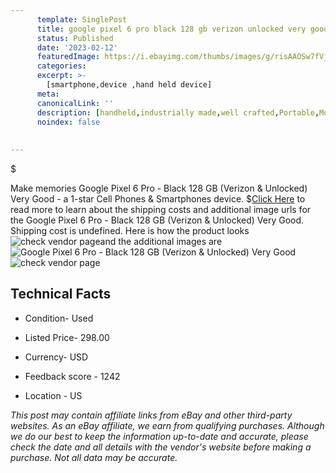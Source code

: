 ```yaml
---
      template: SinglePost
      title: google pixel 6 pro black 128 gb verizon unlocked very good
      status: Published
      date: '2023-02-12'
      featuredImage: https://i.ebayimg.com/thumbs/images/g/risAAOSw7fVj5ABP/s-l225.jpg
      categories: 
      excerpt: >-
        [smartphone,device ,hand held device]
      meta:
      canonicalLink: ''
      description: [handheld,industrially made,well crafted,Portable,Mobile,Compact,Convenient,Lightweight,Maneuverable,Man-portable,Miniature,Carriable,Hand-held,Light,Holdable,Transportable,Mobile device,Pocket-sized,On-the-go,Wireless,Cordless,Compact size,Convenient size, smartphone,device ,hand held device]
      noindex: false
      
        
---
```

$

Make memories Google Pixel 6 Pro - Black 128 GB (Verizon & Unlocked) Very Good - a 1-star Cell Phones & Smartphones device.
$[Click Here](https://www.ebay.com/itm/275674458179?hash=item402f7a6843%3Ag%3ArisAAOSw7fVj5ABP&mkevt=1&mkcid=1&mkrid=711-53200-19255-0&campid=%253CePNCampaignId%253E&customid=%253CreferenceId%253E&toolid=10049) to read more to learn about the shipping costs and additional image urls for the Google Pixel 6 Pro - Black 128 GB (Verizon & Unlocked) Very Good. Shipping cost is undefined. Here is how the product looks ![check vendor page](https://i.ebayimg.com/thumbs/images/g/risAAOSw7fVj5ABP/s-l225.jpg)and the additional images are![Google Pixel 6 Pro - Black 128 GB (Verizon & Unlocked) Very Good](https://i.ebayimg.com/images/g/risAAOSw7fVj5ABP/s-l1600.jpg)![check vendor page](https://origin-galleryplus.ebayimg.com/ws/web/275674458179_2_0_1/225x225.jpg,https://origin-galleryplus.ebayimg.com/ws/web/275674458179_3_0_1/225x225.jpg,https://origin-galleryplus.ebayimg.com/ws/web/275674458179_4_0_1/225x225.jpg,https://origin-galleryplus.ebayimg.com/ws/web/275674458179_5_0_1/225x225.jpg,https://origin-galleryplus.ebayimg.com/ws/web/275674458179_6_0_1/225x225.jpg,https://origin-galleryplus.ebayimg.com/ws/web/275674458179_7_0_1/225x225.jpg)



 ## Technical Facts 



     
      

 - Condition- Used 


      

 - Listed Price- 298.00 


      

 - Currency- USD 


      

 - Feedback score - 1242 


      

 - Location - US 


      
      

 *_This post may contain affiliate links from eBay and other third-party websites. As an eBay affiliate, we earn from qualifying purchases. Although we do our best to keep the information up-to-date and accurate, please check the date and all details with the vendor's website before making a purchase. Not all data may be accurate._*






